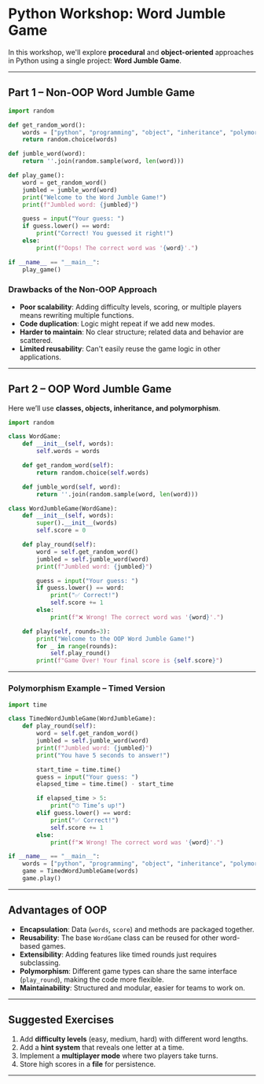 # Python Workshop: Word Jumble Game

In this workshop, we'll explore **procedural** and **object-oriented** approaches in Python using a single project: **Word Jumble Game**.

---

## Part 1 – Non-OOP Word Jumble Game

```python
import random

def get_random_word():
    words = ["python", "programming", "object", "inheritance", "polymorphism"]
    return random.choice(words)

def jumble_word(word):
    return ''.join(random.sample(word, len(word)))

def play_game():
    word = get_random_word()
    jumbled = jumble_word(word)
    print("Welcome to the Word Jumble Game!")
    print(f"Jumbled word: {jumbled}")

    guess = input("Your guess: ")
    if guess.lower() == word:
        print("Correct! You guessed it right!")
    else:
        print(f"Oops! The correct word was '{word}'.")

if __name__ == "__main__":
    play_game()
```

### Drawbacks of the Non-OOP Approach
- **Poor scalability**: Adding difficulty levels, scoring, or multiple players means rewriting multiple functions.
- **Code duplication**: Logic might repeat if we add new modes.
- **Harder to maintain**: No clear structure; related data and behavior are scattered.
- **Limited reusability**: Can't easily reuse the game logic in other applications.

---

## Part 2 – OOP Word Jumble Game

Here we’ll use **classes, objects, inheritance, and polymorphism**.

```python
import random

class WordGame:
    def __init__(self, words):
        self.words = words

    def get_random_word(self):
        return random.choice(self.words)

    def jumble_word(self, word):
        return ''.join(random.sample(word, len(word)))

class WordJumbleGame(WordGame):
    def __init__(self, words):
        super().__init__(words)
        self.score = 0

    def play_round(self):
        word = self.get_random_word()
        jumbled = self.jumble_word(word)
        print(f"Jumbled word: {jumbled}")

        guess = input("Your guess: ")
        if guess.lower() == word:
            print("✅ Correct!")
            self.score += 1
        else:
            print(f"❌ Wrong! The correct word was '{word}'.")

    def play(self, rounds=3):
        print("Welcome to the OOP Word Jumble Game!")
        for _ in range(rounds):
            self.play_round()
        print(f"Game Over! Your final score is {self.score}")
```

---

### Polymorphism Example – Timed Version

```python
import time

class TimedWordJumbleGame(WordJumbleGame):
    def play_round(self):
        word = self.get_random_word()
        jumbled = self.jumble_word(word)
        print(f"Jumbled word: {jumbled}")
        print("You have 5 seconds to answer!")

        start_time = time.time()
        guess = input("Your guess: ")
        elapsed_time = time.time() - start_time

        if elapsed_time > 5:
            print("⏱ Time’s up!")
        elif guess.lower() == word:
            print("✅ Correct!")
            self.score += 1
        else:
            print(f"❌ Wrong! The correct word was '{word}'.")

if __name__ == "__main__":
    words = ["python", "programming", "object", "inheritance", "polymorphism"]
    game = TimedWordJumbleGame(words)
    game.play()
```

---

## Advantages of OOP
- **Encapsulation**: Data (`words`, `score`) and methods are packaged together.
- **Reusability**: The base `WordGame` class can be reused for other word-based games.
- **Extensibility**: Adding features like timed rounds just requires subclassing.
- **Polymorphism**: Different game types can share the same interface (`play_round`), making the code more flexible.
- **Maintainability**: Structured and modular, easier for teams to work on.

---

## Suggested Exercises
1. Add **difficulty levels** (easy, medium, hard) with different word lengths.
2. Add a **hint system** that reveals one letter at a time.
3. Implement a **multiplayer mode** where two players take turns.
4. Store high scores in a **file** for persistence.

---

